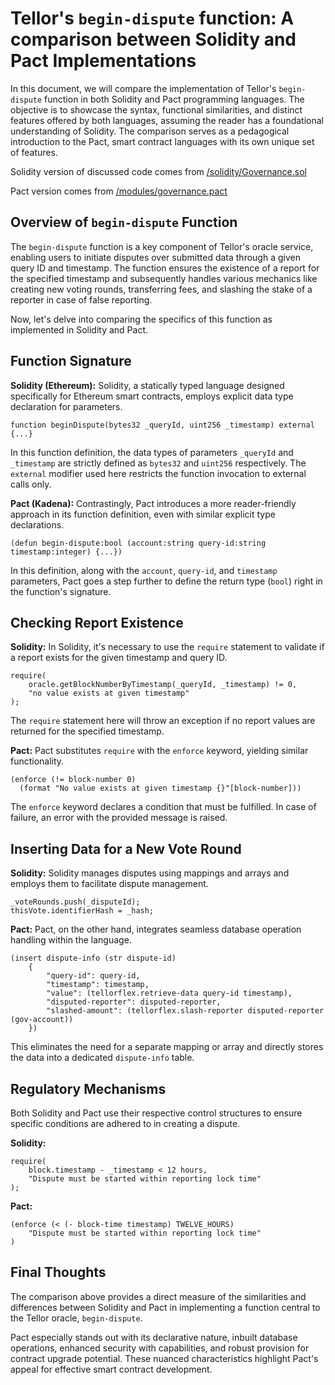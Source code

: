 # Tellor's `begin-dispute` function: A comparison between Solidity and Pact Implementations

In this document, we will compare the implementation of Tellor's `begin-dispute` function in both Solidity and Pact programming languages. The objective is to showcase the syntax, functional similarities, and distinct features offered by both languages, assuming the reader has a foundational understanding of Solidity. The comparison serves as a pedagogical introduction to the Pact, smart contract languages with its own unique set of features.

Solidity version of discussed code comes from [/solidity/Governance.sol](/Governance.sol#L111C5-L179C6)

Pact version comes from [/modules/governance.pact](../modules/governance.pact#L120C1-L216C4)

## Overview of `begin-dispute` Function

The `begin-dispute` function is a key component of Tellor's oracle service, enabling users to initiate disputes over submitted data through a given query ID and timestamp. The function ensures the existence of a report for the specified timestamp and subsequently handles various mechanics like creating new voting rounds, transferring fees, and slashing the stake of a reporter in case of false reporting.

Now, let's delve into comparing the specifics of this function as implemented in Solidity and Pact.

## Function Signature

**Solidity (Ethereum):**
Solidity, a statically typed language designed specifically for Ethereum smart contracts, employs explicit data type declaration for parameters.

```solidity
function beginDispute(bytes32 _queryId, uint256 _timestamp) external {...}
```

In this function definition, the data types of parameters `_queryId` and `_timestamp` are strictly defined as `bytes32` and `uint256` respectively. The `external` modifier used here restricts the function invocation to external calls only.

**Pact (Kadena):**
Contrastingly, Pact introduces a more reader-friendly approach in its function definition, even with similar explicit type declarations.

```pact
(defun begin-dispute:bool (account:string query-id:string timestamp:integer) {...})
```

In this definition, along with the `account`, `query-id`, and `timestamp` parameters, Pact goes a step further to define the return type (`bool`) right in the function's signature. 

## Checking Report Existence

**Solidity:**
In Solidity, it's necessary to use the `require` statement to validate if a report exists for the given timestamp and query ID.

```solidity
require(
    oracle.getBlockNumberByTimestamp(_queryId, _timestamp) != 0,
    "no value exists at given timestamp"
);
```

The `require` statement here will throw an exception if no report values are returned for the specified timestamp.

**Pact:**
Pact substitutes `require` with the `enforce` keyword, yielding similar functionality.

```pact
(enforce (!= block-number 0)
  (format "No value exists at given timestamp {}"[block-number]))
```

The `enforce` keyword declares a condition that must be fulfilled. In case of failure, an error with the provided message is raised.

## Inserting Data for a New Vote Round 

**Solidity:** 
Solidity manages disputes using mappings and arrays and employs them to facilitate dispute management.

```solidity
_voteRounds.push(_disputeId);
thisVote.identifierHash = _hash;
```

**Pact:** 
Pact, on the other hand, integrates seamless database operation handling within the language. 

```pact
(insert dispute-info (str dispute-id)
    { 
        "query-id": query-id,
        "timestamp": timestamp,
        "value": (tellorflex.retrieve-data query-id timestamp),
        "disputed-reporter": disputed-reporter,
        "slashed-amount": (tellorflex.slash-reporter disputed-reporter (gov-account))
    })
```

This eliminates the need for a separate mapping or array and directly stores the data into a dedicated `dispute-info` table.

## Regulatory Mechanisms

Both Solidity and Pact use their respective control structures to ensure specific conditions are adhered to in creating a dispute.

**Solidity:** 

```solidity
require(
    block.timestamp - _timestamp < 12 hours,
    "Dispute must be started within reporting lock time"
);
```

**Pact:** 

```pact
(enforce (< (- block-time timestamp) TWELVE_HOURS)
    "Dispute must be started within reporting lock time"
)
```

## Final Thoughts

The comparison above provides a direct measure of the similarities and differences between Solidity and Pact in implementing a function central to the Tellor oracle, `begin-dispute`. 

Pact especially stands out with its declarative nature, inbuilt database operations, enhanced security with capabilities, and robust provision for contract upgrade potential. These nuanced characteristics highlight Pact's appeal for effective smart contract development.

